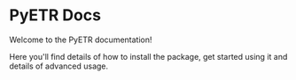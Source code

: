 # PyETR Docs

Welcome to the PyETR documentation! 

Here you'll find details of how to install the package, get started using it and details of advanced usage.